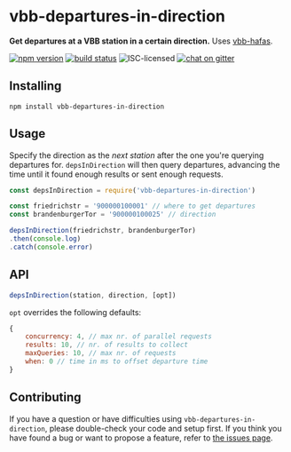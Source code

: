 # vbb-departures-in-direction

**Get departures at a VBB station in a certain direction.** Uses [vbb-hafas](https://github.com/derhuerst/vbb-hafas).

[![npm version](https://img.shields.io/npm/v/vbb-departures-in-direction.svg)](https://www.npmjs.com/package/vbb-departures-in-direction)
[![build status](https://img.shields.io/travis/derhuerst/vbb-departures-in-direction.svg)](https://travis-ci.org/derhuerst/vbb-departures-in-direction)
![ISC-licensed](https://img.shields.io/github/license/derhuerst/vbb-departures-in-direction.svg)
[![chat on gitter](https://badges.gitter.im/derhuerst.svg)](https://gitter.im/derhuerst)


## Installing

```shell
npm install vbb-departures-in-direction
```


## Usage

Specify the direction as the *next station* after the one you're querying departures for. `depsInDirection` will then query departures, advancing the time until it found enough results or sent enough requests.

```js
const depsInDirection = require('vbb-departures-in-direction')

const friedrichstr = '900000100001' // where to get departures
const brandenburgerTor = '900000100025' // direction

depsInDirection(friedrichstr, brandenburgerTor)
.then(console.log)
.catch(console.error)
```

## API

```js
depsInDirection(station, direction, [opt])
```

`opt` overrides the following defaults:

```js
{
	concurrency: 4, // max nr. of parallel requests
	results: 10, // nr. of results to collect
	maxQueries: 10, // max nr. of requests
	when: 0 // time in ms to offset departure time
}
```


## Contributing

If you have a question or have difficulties using `vbb-departures-in-direction`, please double-check your code and setup first. If you think you have found a bug or want to propose a feature, refer to [the issues page](https://github.com/derhuerst/vbb-departures-in-direction/issues).
